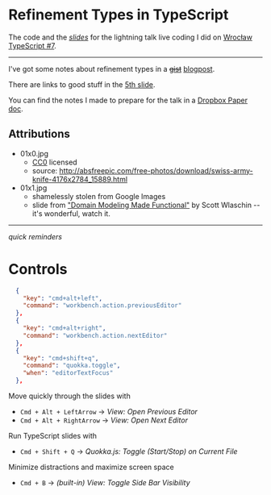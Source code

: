 # Refinement Types in TypeScript

The code and the [_slides_](https://staltz.com/your-ide-as-a-presentation-tool.html) for the lightning talk live coding I did on [Wrocław TypeScript #7](https://www.meetup.com/pl-PL/WrocTypeScript/events/sjzhvqyzmbhc/).

---

I've got some notes about refinement types in a ~~[gist](https://gist.github.com/hasparus/9bd482e2ae904e8ee5f4080f04dc0ee8)~~ [blogpost](https://haspar.us/refinement-types).

There are links to good stuff in the [5th slide](https://github.com/hasparus/refinement-types-in-typescript/blob/master/05.md).

You can find the notes I made to prepare for the talk in a [Dropbox Paper doc](https://paper.dropbox.com/doc/Refinement-Types-in-TypeScript--AlpBljHmlkyTshpx_rwmjaGjAQ-cZxqOn3c6GkVCONvPTjtE).

## Attributions

- 01x0.jpg
  - [CC0](https://creativecommons.org/share-your-work/public-domain/cc0/) licensed 
  - source: http://absfreepic.com/free-photos/download/swiss-army-knife-4176x2784_15889.html
- 01x1.jpg
  - shamelessly stolen from Google Images
  - slide from ["Domain Modeling Made Functional"](https://www.youtube.com/watch?v=1pSH8kElmM4&feature=youtu.be) by Scott Wlaschin -- it's wonderful, watch it.

---
_quick reminders_

# Controls

```json
  {
    "key": "cmd+alt+left",
    "command": "workbench.action.previousEditor"
  },
  {
    "key": "cmd+alt+right",
    "command": "workbench.action.nextEditor"
  },
  {
    "key": "cmd+shift+q",
    "command": "quokka.toggle",
    "when": "editorTextFocus"
  },
```

Move quickly through the slides with
- `Cmd + Alt + LeftArrow` → _View: Open Previous Editor_  
- `Cmd + Alt + RightArrow` → _View: Open Next Editor_

Run TypeScript slides with
- `Cmd + Shift + Q` → _Quokka.js: Toggle (Start/Stop) on Current File_

Minimize distractions and maximize screen space 
- `Cmd + B` → _(built-in) View: Toggle Side Bar Visibility_
